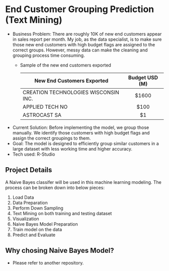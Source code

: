 # End Customer Grouping Prediction (Text Mining)
- Business Problem: There are roughly 10K of new end customers appear in sales report per month. My job, as the data specialist, is to make sure those new end customers with high budget flags are assigned to the correct groups. However, messy data can make the cleaning and grouping process time consuming. 
  - Sample of the new end customers exported

    | New End Customers Exported| Budget USD (M)| 
    | ------------- |:-------------------------:| 
    | CREATION TECHNOLOGIES WISCONSIN INC.     | $1600 | 
    | APPLIED TECH NO      | $100  |  
    | ASTROCAST SA | $1    |    
- Current Solution: Before implementing the model, we group those manually. We identify those customers with high budget flags and assign the correct groupings to them.
- Goal: The model is designed to efficiently group similar customers in a large dataset with less working time and higher accuracy.
- Tech used: R-Studio

## Project Details
A Naive Bayes classifer will be used in this machine learning modeling. The process can be broken down into below pieces:
  1. Load Data
  2. Data Preparation
  3. Perform Down Sampling
  4. Text Mining on both training and testing dataset
  5. Visualization
  6. Naive Bayes Model Preparation
  7. Train model on the data
  8. Predict and Evaluate

## Why chosing Naive Bayes Model?
 - Please refer to another repository.

